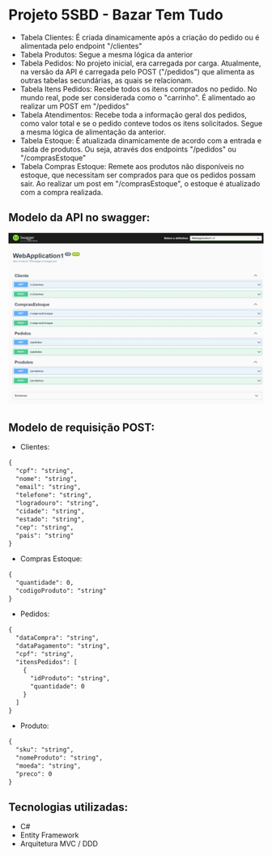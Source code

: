# Projeto 5SBD - Bazar Tem Tudo 

- Tabela Clientes: É criada dinamicamente após a criação do pedido ou é alimentada pelo endpoint "/clientes"
- Tabela Produtos: Segue a mesma lógica da anterior
- Tabela Pedidos: No projeto inicial, era carregada por carga. Atualmente, na versão da API é carregada pelo POST ("/pedidos") que alimenta as outras tabelas secundárias, as quais se relacionam.
- Tabela Itens Pedidos: Recebe todos os itens comprados no pedido. No mundo real, pode ser considerada como o "carrinho". É alimentado ao realizar um POST em "/pedidos"
- Tabela Atendimentos: Recebe toda a informação geral dos pedidos, como valor total e se o pedido conteve todos os itens solicitados. Segue a mesma lógica de alimentação da anterior.
- Tabela Estoque: É atualizada dinamicamente de acordo com a entrada e saída de produtos. Ou seja, através dos endpoints "/pedidos" ou "/comprasEstoque"
- Tabela Compras Estoque: Remete aos produtos não disponíveis no estoque, que necessitam ser comprados para que os pedidos possam sair. Ao realizar um post em "/comprasEstoque", o estoque é atualizado com a compra realizada.

## Modelo da API no swagger:

![Swagger](/swagger.jpeg)

## Modelo de requisição POST:

- Clientes:

```
{
  "cpf": "string",
  "nome": "string",
  "email": "string",
  "telefone": "string",
  "logradouro": "string",
  "cidade": "string",
  "estado": "string",
  "cep": "string",
  "pais": "string"
}
```

- Compras Estoque:

```
{
  "quantidade": 0,
  "codigoProduto": "string"
}
```

- Pedidos:

```
{
  "dataCompra": "string",
  "dataPagamento": "string",
  "cpf": "string",
  "itensPedidos": [
    {
      "idProduto": "string",
      "quantidade": 0
    }
  ]
}
```

- Produto:

```
{
  "sku": "string",
  "nomeProduto": "string",
  "moeda": "string",
  "preco": 0
}
```

## Tecnologias utilizadas:

- C#
- Entity Framework
- Arquitetura MVC / DDD
